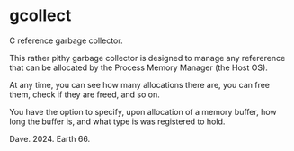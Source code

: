# gcollect

C reference garbage collector.

This rather pithy garbage collector is designed to manage any refererence that can be allocated by the Process Memory Manager (the Host OS).

At any time, you can see how many allocations there are, you can free them, check if they are freed, and so on.

You have the option to specify, upon allocation of a memory buffer, how long the buffer is, and what type is was registered to hold.


Dave. 2024. Earth 66.

